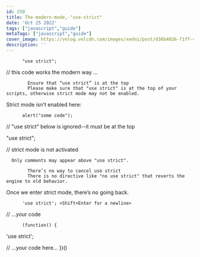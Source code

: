 ```yaml
---
id: 250
title: The-modern-mode,-"use-strict"
date: 'Oct 25 2022'
tags: ["javascript","guide"]
metaTags: ["javascript","guide"]
cover_image: https://velog.velcdn.com/images/xedni/post/d36b4026-f1ff-498e-b149-99e67a9b8691/title_javascript2.png
description: ''
---
```



      
        
        
          "use strict";

// this code works the modern way
...
        
      
      
      
            Ensure that “use strict” is at the top
            Please make sure that "use strict" is at the top of your scripts, otherwise strict mode may not be enabled.
Strict mode isn’t enabled here:

      
        
        
          alert("some code");
// "use strict" below is ignored--it must be at the top

"use strict";

// strict mode is not activated
        
      
      
      Only comments may appear above "use strict".

            There’s no way to cancel use strict
            There is no directive like "no use strict" that reverts the engine to old behavior.
Once we enter strict mode, there’s no going back.

      
        
        
          'use strict'; <Shift+Enter for a newline>
//  ...your code
<Enter to run>
        
      
      
      
      
        
        
          (function() {
  'use strict';

  // ...your code here...
})()
        
      
      
      
